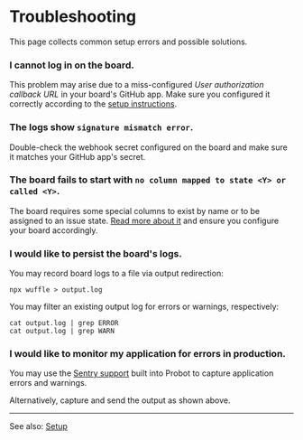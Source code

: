 # Troubleshooting

This page collects common setup errors and possible solutions.

### I cannot log in on the board.

This problem may arise due to a miss-configured _User authorization callback URL_ in your board's GitHub app. Make sure you configured it correctly according to the [setup instructions](https://github.com/nikku/wuffle/blob/master/docs/SETUP.md#configure-github-app).


### The logs show `signature mismatch error`.

Double-check the webhook secret configured on the board and make sure it matches your GitHub app's secret.


### The board fails to start with `no column mapped to state <Y> or called <Y>`.

The board requires some special columns to exist by name or to be assigned to an issue state. [Read more about it](https://github.com/nikku/wuffle/blob/master/docs/SETUP.md#mapping-special-columns) and ensure you configure your board accordingly.


### I would like to persist the board's logs.

You may record board logs to a file via output redirection:

```
npx wuffle > output.log
```

You may filter an existing output log for errors or warnings, respectively:

```
cat output.log | grep ERROR
cat output.log | grep WARN
```

### I would like to monitor my application for errors in production.

You may use the [Sentry support](https://probot.github.io/docs/deployment/#error-tracking) built into Probot to capture application errors and warnings.

Alternatively, capture and send the output as shown above.


---

See also: [Setup](https://github.com/nikku/wuffle/blob/master/docs/SETUP.md)
